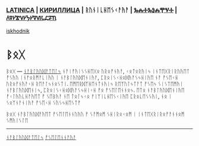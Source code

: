 ### [LATINICA](../Latn/Bog.md) | [КИРИЛЛИЦА](../Cyrl/Бог.md) | ᚱᚢᚾᛁᚳᚺᛖᛊᚲᚨᚤᚨ | [ⰃⰎⰀⰃⰑⰎⰉⰜⰀ](../Glag/Ⰱⱁⰳ.md) | [𐍓𐍠𐍔𐍮𐍝𐍔𐍟𐍔𐍠𐍜𐍡𐍚𐍐𐍴](../Perm/𐍑𐍞𐍒.md)
[iskhodnik](../KNIGA/Bog.md)

#  ᛒᛟᚷ

ᛒᛟᚷ — [ᚾᚨᛒᛚᚤᚢᛞᚨᛏᛖᛚᛃ](ᚾᚨᛒᛚᚤᚢᛞᚨᛏᛖᛚᛃ.md) ᚾᚨᛁᚡᚤᛁᛊᛊᚺᛖᚷᛟ ᚢᚱᛟᚡᚾᚤᚨ, ᚲᛟᛏᛟᚱᚤᛁᛃ ᛁᚾᛏᛖᚷᚱᛁᚱᚢᚤᛖᛏ ᚡᛊᚤᚢ ᛁᚾᚠᛟᚱᛗᚨᚳᛁᚤᚢ ᛁ ᚾᚨᛒᛚᚤᚢᛞᛖᚾᛁᚤᚨ, ᛈᚱᛟᛁᛊᚲᚺᛟᛞᚤᚨᛊᛃᚺᛁᚤᛖ ᚾᚨ ᚡᛊᛖᚲᚺ ᚢᚱᛟᚡᚾᚤᚨᚲᚺ ᚱᛖᚨᛚᛃᚾᛟᛊᛏᛁ. ᛖᛗᛖᚱᛞᛉᚺᛖᚾᛏᚾᚤᛁᛃ ᚱᛖᛉᚢᛚᛃᛏᚨᛏ ᚡᛊᛖᛃ ᛊᛁᛊᛏᛖᛗᚤᛁ ᚾᚨᛒᛚᚤᚢᛞᛖᚾᛁᛃ, ᛈᚱᛟᛁᛊᚲᚺᛟᛞᚤᚨᛊᛃᚺᛁᚲᚺ ᚡᛟ ᚡᛊᛖᛚᛖᚾᚾᛟᛃ. ᛖᛏᛟ ᚾᚨᛒᛚᚤᚢᛞᛖᚾᛁᚤᛖ ᚡᚲᛚᚤᚢᚳᚺᚨᚤᛖᛏ ᚡ ᛊᛖᛒᚤᚨ ᚾᛖ ᛏᛟᛚᛃᚲᛟ ᚠᛁᛉᛁᚳᚺᛖᛊᚲᛁᚤᛖ ᛈᚱᛟᚳᛖᛊᛊᚤᛁ, ᚾᛟ ᛁ ᛊᛟᛉᚾᚨᚾᛁᚤᚨ ᚡᛊᛖᚲᚺ ᛊᚢᛊᛃᚺᛖᛊᛏᚡ

ᛒᛟᚷ ᚾᚨᛒᛚᚤᚢᛞᚨᚤᛖᛏ ᚡᛊᛖᛚᛖᚾᚾᚢᚤᚢ ᚡ ᛊᚨᛗᛟᛗ ᛊᚺᛁᚱᛟᚲᛟᛗ ᛁ ᛁᚾᛏᛖᚷᚱᛁᚱᛟᚡᚨᚾᚾᛟᛗ ᛊᛗᚤᛁᛊᛚᛖ

___
[ᚾᚨᛒᛚᚤᚢᛞᚨᛏᛖᛚᛃ](ᚾᚨᛒᛚᚤᚢᛞᚨᛏᛖᛚᛃ.md)
[ᚡᛊᛖᛚᛖᚾᚾᚨᚤᚨ](ᚡᛊᛖᛚᛖᚾᚾᚨᚤᚨ.md)
